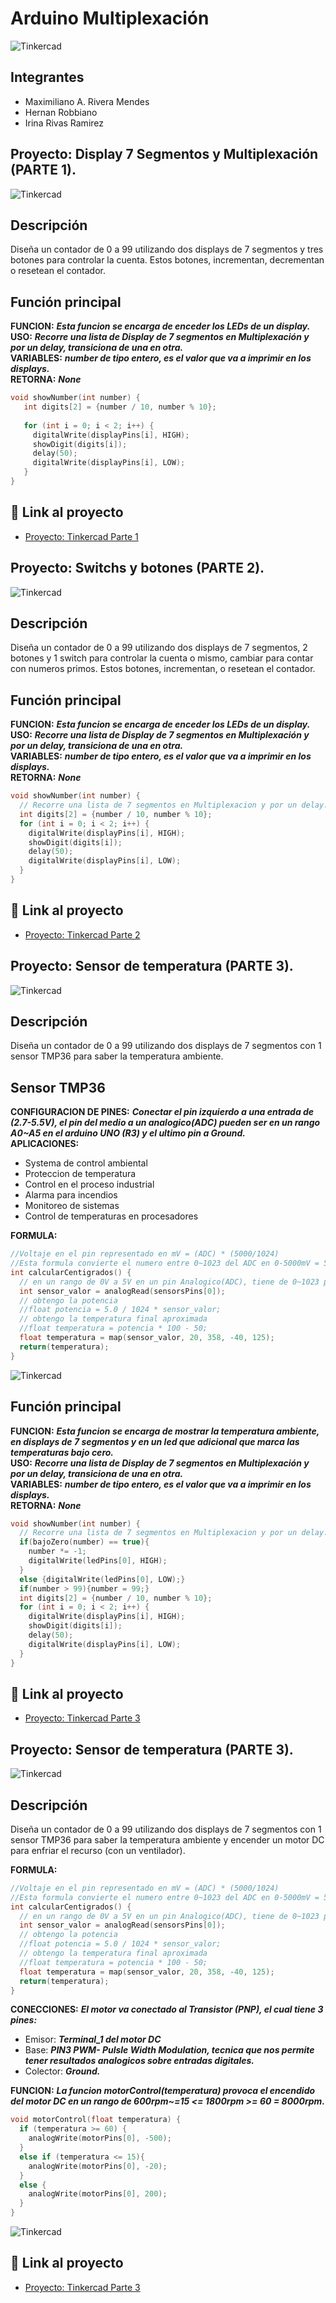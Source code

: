 # Arduino Multiplexación
![Tinkercad](./IMG/ArduinoTinkercad.jpg)


## Integrantes 
- Maximiliano A. Rivera Mendes
- Hernan Robbiano
- Irina Rivas Ramirez


## Proyecto: Display 7 Segmentos y Multiplexación (PARTE 1).
![Tinkercad](./IMG/Arduino-multiplexor.png)


## Descripción
Diseña un contador de 0 a 99 utilizando dos displays de 7 segmentos y tres botones para
controlar la cuenta. Estos botones, incrementan, decrementan o resetean el contador.

## Función principal
**FUNCION:** ___Esta funcion se encarga de enceder los LEDs de un display.___\
**USO:** ___Recorre una lista de Display de 7 segmentos en Multiplexación y por un delay, transiciona de una en otra.___\
**VARIABLES:** ___number de tipo entero, es el valor que va a imprimir en los displays.___\
**RETORNA:** ___None___

~~~ C
void showNumber(int number) {
   int digits[2] = {number / 10, number % 10};
   
   for (int i = 0; i < 2; i++) {
     digitalWrite(displayPins[i], HIGH);
     showDigit(digits[i]);
     delay(50);
     digitalWrite(displayPins[i], LOW);
   }
}
~~~

## :robot: Link al proyecto
- [Proyecto: Tinkercad Parte 1](https://www.tinkercad.com/things/6XI9OxBgVjY)


## Proyecto: Switchs y botones (PARTE 2).
![Tinkercad](./IMG/Arduino_Switch&Buttons.png)


## Descripción
Diseña un contador de 0 a 99 utilizando dos displays de 7 segmentos, 2  botones y 1 switch para
controlar la cuenta o mismo, cambiar para contar con numeros primos.
Estos botones, incrementan, o resetean el contador.

## Función principal
**FUNCION:** ___Esta funcion se encarga de enceder los LEDs de un display.___\
**USO:** ___Recorre una lista de Display de 7 segmentos en Multiplexación y por un delay, transiciona de una en otra.___\
**VARIABLES:** ___number de tipo entero, es el valor que va a imprimir en los displays.___\
**RETORNA:** ___None___

~~~ C
void showNumber(int number) {
  // Recorre una lista de 7 segmentos en Multiplexacion y por un delay.
  int digits[2] = {number / 10, number % 10};
  for (int i = 0; i < 2; i++) {
    digitalWrite(displayPins[i], HIGH);
    showDigit(digits[i]);
    delay(50);
    digitalWrite(displayPins[i], LOW);
  }
}
~~~

## :robot: Link al proyecto
- [Proyecto: Tinkercad Parte 2](https://www.tinkercad.com/things/iZndEi24wGq)


## Proyecto: Sensor de temperatura (PARTE 3).
![Tinkercad](./IMG/Arduino_TMP36_SENSOR.png)


## Descripción
Diseña un contador de 0 a 99 utilizando dos displays de 7 segmentos con 1 sensor TMP36 para saber la temperatura ambiente.

## Sensor TMP36
**CONFIGURACION DE PINES:** ___Conectar el pin izquierdo a una entrada de (2.7-5.5V), el pin del medio a un analogico(ADC) pueden ser en un rango A0~A5 en el arduino UNO (R3) y el ultimo pin a Ground.___\
**APLICACIONES:**

- Systema de control ambiental
- Proteccion de temperatura
- Control en el proceso industrial 
- Alarma para incendios
- Monitoreo de sistemas
- Control de temperaturas en procesadores

**FORMULA:** 
~~~ C
//Voltaje en el pin representado en mV = (ADC) * (5000/1024)
//Esta formula convierte el numero entre 0~1023 del ADC en 0-5000mV = 5V
int calcularCentigrados() {
  // en un rango de 0V a 5V en un pin Analogico(ADC), tiene de 0~1023 posibles valores
  int sensor_valor = analogRead(sensorsPins[0]);
  // obtengo la potencia
  //float potencia = 5.0 / 1024 * sensor_valor; 
  // obtengo la temperatura final aproximada
  //float temperatura = potencia * 100 - 50;
  float temperatura = map(sensor_valor, 20, 358, -40, 125);
  return(temperatura);
}
~~~
![Tinkercad](./IMG/TMP36_SENSOR.png)


## Función principal
**FUNCION:** ___Esta funcion se encarga de mostrar la temperatura ambiente, en displays de 7 segmentos y en un led que adicional que marca las temperaturas bajo cero.___\
**USO:** ___Recorre una lista de Display de 7 segmentos en Multiplexación y por un delay, transiciona de una en otra.___\
**VARIABLES:** ___number de tipo entero, es el valor que va a imprimir en los displays.___\
**RETORNA:** ___None___

~~~ C
void showNumber(int number) {
  // Recorre una lista de 7 segmentos en Multiplexacion y por un delay.
  if(bajoZero(number) == true){
    number *= -1;
    digitalWrite(ledPins[0], HIGH);
  }
  else {digitalWrite(ledPins[0], LOW);}
  if(number > 99){number = 99;}
  int digits[2] = {number / 10, number % 10};
  for (int i = 0; i < 2; i++) {
    digitalWrite(displayPins[i], HIGH);
    showDigit(digits[i]);
    delay(50);
    digitalWrite(displayPins[i], LOW);
  }
}
~~~

## :robot: Link al proyecto
- [Proyecto: Tinkercad Parte 3](https://www.tinkercad.com/things/fkK2GnB0yXb)


## Proyecto: Sensor de temperatura (PARTE 3).
![Tinkercad](./IMG/Arduino_TMP36_SENSOR.png)


## Descripción
Diseña un contador de 0 a 99 utilizando dos displays de 7 segmentos con 1 sensor TMP36 para saber la temperatura ambiente y encender un motor DC para enfriar el recurso (con un ventilador).

**FORMULA:** 
~~~ C
//Voltaje en el pin representado en mV = (ADC) * (5000/1024)
//Esta formula convierte el numero entre 0~1023 del ADC en 0-5000mV = 5V
int calcularCentigrados() {
  // en un rango de 0V a 5V en un pin Analogico(ADC), tiene de 0~1023 posibles valores
  int sensor_valor = analogRead(sensorsPins[0]);
  // obtengo la potencia
  //float potencia = 5.0 / 1024 * sensor_valor; 
  // obtengo la temperatura final aproximada
  //float temperatura = potencia * 100 - 50;
  float temperatura = map(sensor_valor, 20, 358, -40, 125);
  return(temperatura);
}
~~~

**CONECCIONES:** ___El motor va conectado al Transistor (PNP), el cual tiene 3 pines:___
- Emisor: ___Terminal_1 del motor DC___
- Base: ___PIN3 PWM-  Pulsle Width Modulation, tecnica que nos permite tener resultados analogicos sobre entradas digitales.___
- Colector: ___Ground.___

**FUNCION:** ___La funcion _motorControl(temperatura)_ provoca el encendido del motor DC en un rango de 600rpm~=15 <= 1800rpm >= 60 = 8000rpm.___

~~~ C
void motorControl(float temperatura) {
  if (temperatura >= 60) {
    analogWrite(motorPins[0], -500);
  }
  else if (temperatura <= 15){
    analogWrite(motorPins[0], -20);
  }
  else {
    analogWrite(motorPins[0], 200);
  }
}
~~~

![Tinkercad](./IMG/TMP36_MOTOR.png)

## :robot: Link al proyecto
- [Proyecto: Tinkercad Parte 3](https://www.tinkercad.com/things/fkK2GnB0yXb)